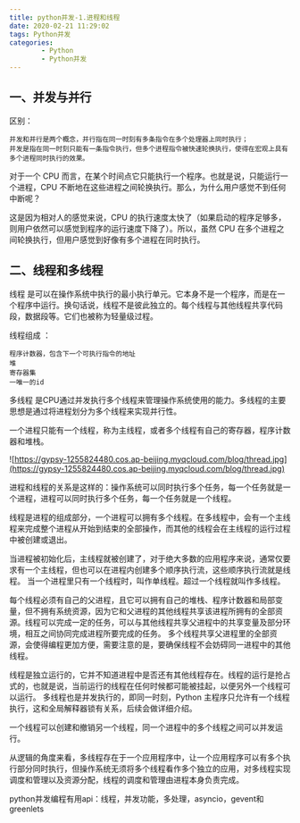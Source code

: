```yaml
---
title: python并发-1.进程和线程
date: 2020-02-21 11:29:02
tags: Python并发
categories:
        - Python
        - Python并发
---
```


## 一、并发与并行

区别：

    并发和并行是两个概念，并行指在同一时刻有多条指令在多个处理器上同时执行；
    并发是指在同一时刻只能有一条指令执行，但多个进程指令被快速轮换执行，使得在宏观上具有多个进程同时执行的效果。

对于一个 CPU 而言，在某个时间点它只能执行一个程序。也就是说，只能运行一个进程，CPU 不断地在这些进程之间轮换执行。那么，为什么用户感觉不到任何中断呢？

这是因为相对人的感觉来说，CPU 的执行速度太快了（如果启动的程序足够多，则用户依然可以感觉到程序的运行速度下降了）。所以，虽然 CPU 在多个进程之间轮换执行，但用户感觉到好像有多个进程在同时执行。

## 二、线程和多线程
线程 是可以在操作系统中执行的最小执行单元。它本身不是一个程序，而是在一个程序中运行。换句话说，线程不是彼此独立的。每个线程与其他线程共享代码段，数据段等。它们也被称为轻量级过程。

线程组成 ：

    程序计数器，包含下一个可执行指令的地址
    堆
    寄存器集
    一唯一的id

多线程 是CPU通过并发执行多个线程来管理操作系统使用的能力。多线程的主要思想是通过将进程划分为多个线程来实现并行性。

一个进程只能有一个线程，称为主线程，或者多个线程有自己的寄存器，程序计数器和堆栈。

![https://gypsy-1255824480.cos.ap-beijing.myqcloud.com/blog/thread.jpg](https://gypsy-1255824480.cos.ap-beijing.myqcloud.com/blog/thread.jpg)

进程和线程的关系是这样的：操作系统可以同时执行多个任务，每一个任务就是一个进程，进程可以同时执行多个任务，每一个任务就是一个线程。

线程是进程的组成部分，一个进程可以拥有多个线程。在多线程中，会有一个主线程来完成整个进程从开始到结束的全部操作，而其他的线程会在主线程的运行过程中被创建或退出。

当进程被初始化后，主线程就被创建了，对于绝大多数的应用程序来说，通常仅要求有一个主线程，但也可以在进程内创建多个顺序执行流，这些顺序执行流就是线程。
当一个进程里只有一个线程时，叫作单线程。超过一个线程就叫作多线程。

每个线程必须有自己的父进程，且它可以拥有自己的堆栈、程序计数器和局部变量，但不拥有系统资源，因为它和父进程的其他线程共享该进程所拥有的全部资源。线程可以完成一定的任务，可以与其他线程共享父进程中的共享变量及部分环境，相互之间协同完成进程所要完成的任务。
多个线程共享父进程里的全部资源，会使得编程更加方便，需要注意的是，要确保线程不会妨碍同一进程中的其他线程。

线程是独立运行的，它并不知道进程中是否还有其他线程存在。线程的运行是抢占式的，也就是说，当前运行的线程在任何时候都可能被挂起，以便另外一个线程可以运行。
多线程也是并发执行的，即同一时刻，Python 主程序只允许有一个线程执行，这和全局解释器锁有关系，后续会做详细介绍。

一个线程可以创建和撤销另一个线程，同一个进程中的多个线程之间可以并发运行。

从逻辑的角度来看，多线程存在于一个应用程序中，让一个应用程序可以有多个执行部分同时执行，但操作系统无须将多个线程看作多个独立的应用，对多线程实现调度和管理以及资源分配，线程的调度和管理由进程本身负责完成。

python并发编程有用api：线程，并发功能，多处理，asyncio，gevent和greenlets



